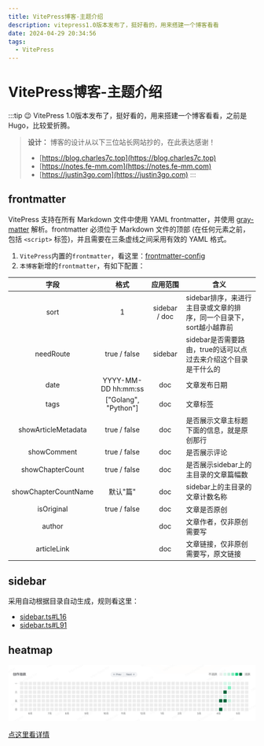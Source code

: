 ```yaml
---
title: VitePress博客-主题介绍
description: vitepress1.0版本发布了，挺好看的，用来搭建一个博客看看
date: 2024-04-29 20:34:56
tags:
  - VitePress
---
```


# VitePress博客-主题介绍

:::tip 😉
VitePress 1.0版本发布了，挺好看的，用来搭建一个博客看看，之前是Hugo，比较爱折腾。

> **设计：** 博客的设计从以下三位站长网站抄的，在此表达感谢！
> * [https://blog.charles7c.top](https://blog.charles7c.top)
> * [https://notes.fe-mm.com](https://notes.fe-mm.com)
> * [https://justin3go.com](https://justin3go.com)
:::

## frontmatter

VitePress 支持在所有 Markdown 文件中使用 YAML frontmatter，并使用 [gray-matter](https://github.com/jonschlinkert/gray-matter) 解析。frontmatter 必须位于 Markdown 文件的顶部 (在任何元素之前，包括 `<script>` 标签)，并且需要在三条虚线之间采用有效的 YAML 格式。

1. `VitePress`内置的`frontmatter`，看这里：[frontmatter-config](https://vitepress.dev/zh/reference/frontmatter-config)
2. `本博客`新增的`frontmatter`，有如下配置：

|         字段          |          格式          |     应用范围      | 含义                                      |
| :-----------------: | :------------------: | :-----------: | --------------------------------------- |
|        sort         |          1           | sidebar / doc | sidebar排序，来进行主目录或文章的排序，同一个目录下，sort越小越靠前 |
|      needRoute      |     true / false     |    sidebar    | sidebar是否需要路由，true的话可以点过去来介绍这个目录是干什么的   |
|        date         | YYYY-MM-DD hh:mm:ss  |      doc      | 文章发布日期                                  |
|        tags         | ["Golang", "Python"] |      doc      | 文章标签                                    |
| showArticleMetadata |     true / false     |      doc      | 是否展示文章主标题下面的信息，就是原创那行                   |
|     showComment     |     true / false     |      doc      | 是否展示评论                                  |
|  showChapterCount   |     true / false     |      doc      | 是否展示sidebar上的主目录的文章篇幅数                  |
|  showChapterCountName   |     默认"篇"     |      doc      | sidebar上的主目录的文章计数名称                  |
|     isOriginal      |     true / false     |      doc      | 文章是否原创                                  |
|       author        |                      |      doc      | 文章作者，仅非原创需要写                            |
|     articleLink     |                      |      doc      | 文章链接，仅非原创需要写，原文链接                       |


## sidebar

采用自动根据目录自动生成，规则看这里：

* [sidebar.ts#L16](https://github.com/yqchilde/yqchilde.github.io/blob/ad645dd5604eb41c6d8de3ef29c0f43de1a10ad5/.vitepress/config/sidebar.ts#L16)
* [sidebar.ts#L91](https://github.com/yqchilde/yqchilde.github.io/blob/ad645dd5604eb41c6d8de3ef29c0f43de1a10ad5/.vitepress/config/sidebar.ts#L91)

## heatmap

![img](./1714987487.png)

[点这里看详情](../2024/vitepress-blog-2)